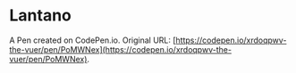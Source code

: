 # Lantano

A Pen created on CodePen.io. Original URL: [https://codepen.io/xrdoqpwv-the-vuer/pen/PoMWNex](https://codepen.io/xrdoqpwv-the-vuer/pen/PoMWNex).

